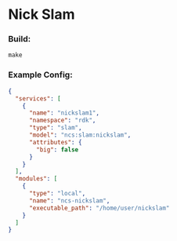 # Nick Slam

### Build:
```
make
```

### Example Config:
```json
{
  "services": [
    {
      "name": "nickslam1",
      "namespace": "rdk",
      "type": "slam",
      "model": "ncs:slam:nickslam",
      "attributes": {
        "big": false
      }
    }
  ],
  "modules": [
    {
      "type": "local",
      "name": "ncs-nickslam",
      "executable_path": "/home/user/nickslam"
    }
  ]
}
```
